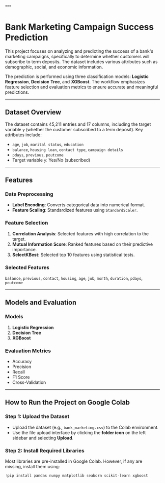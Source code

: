 """
# Bank Marketing Campaign Success Prediction

This project focuses on analyzing and predicting the success of a bank's marketing campaigns, specifically to determine whether customers will subscribe to term deposits. The dataset includes various attributes such as demographic, social, and economic information.

The prediction is performed using three classification models: **Logistic Regression**, **Decision Tree**, and **XGBoost**. The workflow emphasizes feature selection and evaluation metrics to ensure accurate and meaningful predictions.

---

## Dataset Overview

The dataset contains 45,211 entries and 17 columns, including the target variable `y` (whether the customer subscribed to a term deposit). Key attributes include:

- `age`, `job`, `marital status`, `education`
- `balance`, `housing loan`, `contact type`, `campaign details`
- `pdays`, `previous`, `poutcome`
- Target variable `y`: Yes/No (subscribed)

---

## Features

### Data Preprocessing
- **Label Encoding**: Converts categorical data into numerical format.
- **Feature Scaling**: Standardized features using `StandardScaler`.

### Feature Selection
1. **Correlation Analysis**: Selected features with high correlation to the target.
2. **Mutual Information Score**: Ranked features based on their predictive importance.
3. **SelectKBest**: Selected top 10 features using statistical tests.

### Selected Features
`balance`, `previous`, `contact`, `housing`, `age`, `job`, `month`, `duration`, `pdays`, `poutcome`

---

## Models and Evaluation

### Models
1. **Logistic Regression**
2. **Decision Tree**
3. **XGBoost**

### Evaluation Metrics
- Accuracy
- Precision
- Recall
- F1 Score
- Cross-Validation

---

## How to Run the Project on Google Colab

### Step 1: Upload the Dataset
- Upload the dataset (e.g., `bank_marketing.csv`) to the Colab environment.
- Use the file upload interface by clicking the **folder icon** on the left sidebar and selecting **Upload**.

### Step 2: Install Required Libraries
Most libraries are pre-installed in Google Colab. However, if any are missing, install them using:
```python
!pip install pandas numpy matplotlib seaborn scikit-learn xgboost
